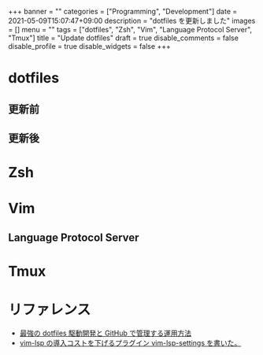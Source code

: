 +++
banner = ""
categories = ["Programming", "Development"]
date = 2021-05-09T15:07:47+09:00
description = "dotfiles を更新しました"
images = []
menu = ""
tags = ["dotfiles", "Zsh", "Vim", "Language Protocol Server", "Tmux"]
title = "Update dotfiles"
draft = true
disable_comments = false
disable_profile = true
disable_widgets = false
+++

# dotfiles

## 更新前

## 更新後

# Zsh

# Vim

## Language Protocol Server

# Tmux

# リファレンス

- [最強の dotfiles 駆動開発と GitHub で管理する運用方法](https://qiita.com/b4b4r07/items/b70178e021bef12cd4a2)
- [vim-lsp の導入コストを下げるプラグイン vim-lsp-settings を書いた。](https://qiita.com/mattn/items/e62b9f16bc487a271a7f)
